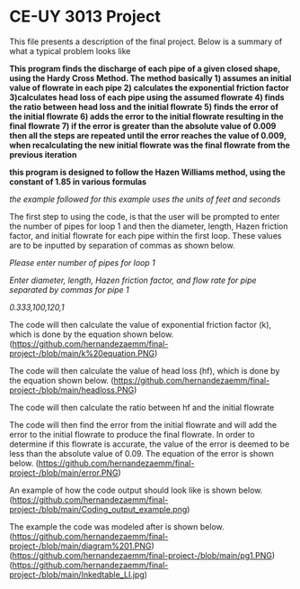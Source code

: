 # CE-UY 3013 Project

This file presents a description of the final project. Below is a summary of what a typical problem looks like

**This program finds the discharge of each pipe of a given closed shape, using the Hardy Cross Method. The method basically 1) assumes an initial value of flowrate in each pipe 2) calculates the exponential friction factor 3)calculates head loss of each pipe using the assumed flowrate 4) finds the ratio between head loss and the initial flowrate 5) finds the error of the initial flowrate 6) adds the error to the initial flowrate resulting in the final flowrate 7) if the error is greater than the absolute value of 0.009 then all the steps are repeated until the error reaches the value of 0.009, when recalculating the new initial flowrate was the final flowrate from the previous iteration**

**this program is designed to follow the Hazen Williams method, using the constant of 1.85 in various formulas**

*the example followed for this example uses the units of feet and seconds*

The first step to using the code, is that the user will be prompted to enter the number of pipes for loop 1 and then the diameter, length, Hazen friction factor, and initial flowrate for each pipe within the first loop. These values are to be inputted by separation of commas as shown below.

*Please enter number of pipes for loop 1*

*Enter diameter, length, Hazen friction factor, and flow rate for pipe separated by commas for pipe 1*

*0.333,100,120,1*

The code will then calculate the value of exponential friction factor (k), which is done by the equation shown below.
(https://github.com/hernandezaemm/final-project-/blob/main/k%20equation.PNG)

The code will then calculate the value of head loss (hf), which is done by the equation shown below.
(https://github.com/hernandezaemm/final-project-/blob/main/headloss.PNG)

The code will then calculate the ratio between hf and the initial flowrate

The code will then find the error from the initial flowrate and will add the error to the initial flowrate to produce the final flowrate. In order to determine if this flowrate is accurate, the value of the error is deemed to be less than the absolute value of 0.09. The equation of the error is shown below.
(https://github.com/hernandezaemm/final-project-/blob/main/error.PNG)

An example of how the code output should look like is shown below.
(https://github.com/hernandezaemm/final-project-/blob/main/Coding_output_example.png)

The example the code was modeled after is shown below.
(https://github.com/hernandezaemm/final-project-/blob/main/diagram%201.PNG)
(https://github.com/hernandezaemm/final-project-/blob/main/pg1.PNG)
(https://github.com/hernandezaemm/final-project-/blob/main/Inkedtable_LI.jpg)
